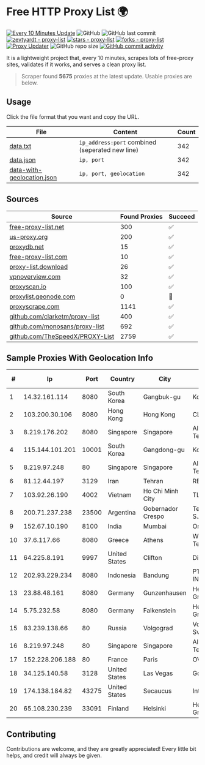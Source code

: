 
# Free HTTP Proxy List 🌍

[![Every 10 Minutes Update](https://github.com/mertguvencli/http-proxy-list/actions/workflows/main.yml/badge.svg?branch=main)](https://github.com/mertguvencli/http-proxy-list/actions/workflows/main.yml)
![GitHub](https://img.shields.io/github/license/mertguvencli/http-proxy-list)
![GitHub last commit](https://img.shields.io/github/last-commit/mertguvencli/http-proxy-list)
[![zevtyardt - proxy-list](https://img.shields.io/static/v1?label=zevtyardt&message=proxy-list&color=blue&logo=github)](https://github.com/zevtyardt/proxy-list "Go to GitHub repo")
[![stars - proxy-list](https://img.shields.io/github/stars/zevtyardt/proxy-list?style=social)](https://github.com/zevtyardt/proxy-list)
[![forks - proxy-list](https://img.shields.io/github/forks/zevtyardt/proxy-list?style=social)](https://github.com/zevtyardt/proxy-list)
[![Proxy Updater](https://github.com/zevtyardt/proxy-list/workflows/Proxy%20Updater/badge.svg)](https://github.com/zevtyardt/proxy-list/actions?query=workflow:"Proxy+Updater")
![GitHub repo size](https://img.shields.io/github/repo-size/zevtyardt/proxy-list)
[![GitHub commit activity](https://img.shields.io/github/commit-activity/m/zevtyardt/proxy-list?logo=commits)](https://github.com/zevtyardt/proxy-list/commits/main)

It is a lightweight project that, every 10 minutes, scrapes lots of free-proxy sites, validates if it works, and serves a clean proxy list.

> Scraper found **5675** proxies at the latest update. Usable proxies are below.

## Usage

Click the file format that you want and copy the URL.

|File|Content|Count|
|----|-------|-----|
|[data.txt](https://raw.githubusercontent.com/mertguvencli/http-proxy-list/main/proxy-list/data.txt)|`ip_address:port` combined (seperated new line)|342|
|[data.json](https://raw.githubusercontent.com/mertguvencli/http-proxy-list/main/proxy-list/data.json)|`ip, port`|342|
|[data-with-geolocation.json](https://raw.githubusercontent.com/mertguvencli/http-proxy-list/main/proxy-list/data-with-geolocation.json)|`ip, port, geolocation`|342|

## Sources

|Source|Found Proxies|Succeed|
|------|-------------|-------|
|[free-proxy-list.net](https://free-proxy-list.net)|300|✅|
|[us-proxy.org](https://www.us-proxy.org)|200|✅|
|[proxydb.net](http://proxydb.net)|15|✅|
|[free-proxy-list.com](https://free-proxy-list.com/?page=&port=&type%5B%5D=http&type%5B%5D=https&up_time=0&search=Search)|10|✅|
|[proxy-list.download](https://www.proxy-list.download/HTTP)|26|✅|
|[vpnoverview.com](https://vpnoverview.com/privacy/anonymous-browsing/free-proxy-servers)|32|✅|
|[proxyscan.io](https://www.proxyscan.io)|100|✅|
|[proxylist.geonode.com](https://proxylist.geonode.com/api/proxy-list?limit=300&page=1&sort_by=lastChecked&sort_type=desc&protocols=http,https)|0|🚫|
|[proxyscrape.com](https://api.proxyscrape.com/v2/?request=displayproxies&protocol=http&timeout=10000&country=all&ssl=all&anonymity=all)|1141|✅|
|[github.com/clarketm/proxy-list](https://raw.githubusercontent.com/clarketm/proxy-list/master/proxy-list-raw.txt)|400|✅|
|[github.com/monosans/proxy-list](https://raw.githubusercontent.com/monosans/proxy-list/main/proxies/http.txt)|692|✅|
|[github.com/TheSpeedX/PROXY-List](https://raw.githubusercontent.com/TheSpeedX/PROXY-List/master/http.txt)|2759|✅|


## Sample Proxies With Geolocation Info

|#|Ip|Port|Country|City|Internet Service Provider|
|-|--|----|-------|----|-------------------------|
|1|14.32.161.114|8080|South Korea|Gangbuk-gu|Korea Telecom|
|2|103.200.30.106|8080|Hong Kong|Hong Kong|CLOUDIE|
|3|8.219.176.202|8080|Singapore|Singapore|Alibaba (US) Technology Co., Ltd.|
|4|115.144.101.201|10001|South Korea|Gangdong-gu|Korea Telecom|
|5|8.219.97.248|80|Singapore|Singapore|Alibaba (US) Technology Co., Ltd.|
|6|81.12.44.197|3129|Iran|Tehran|RESPINA Networks|
|7|103.92.26.190|4002|Vietnam|Ho Chi Minh City|TLSOFT|
|8|200.71.237.238|23500|Argentina|Gobernador Crespo|Telecom Argentina S.A.|
|9|152.67.10.190|8100|India|Mumbai|Oracle Corporation|
|10|37.6.117.66|8080|Greece|Athens|Wind Hellas Telecommunications|
|11|64.225.8.191|9997|United States|Clifton|DigitalOcean, LLC|
|12|202.93.229.234|8080|Indonesia|Bandung|PT. HIPERNET INDODATA|
|13|23.88.48.161|8080|Germany|Gunzenhausen|Hetzner Online GmbH|
|14|5.75.232.58|8080|Germany|Falkenstein|Hetzner Online GmbH|
|15|83.239.138.66|80|Russia|Volgograd|Volgograd Electro Svyaz|
|16|8.219.97.248|80|Singapore|Singapore|Alibaba (US) Technology Co., Ltd.|
|17|152.228.206.188|80|France|Paris|OVH SAS|
|18|34.125.140.58|3128|United States|Las Vegas|Google LLC|
|19|174.138.184.82|43275|United States|Secaucus|Interserver, Inc|
|20|65.108.230.239|33091|Finland|Helsinki|Hetzner Online GmbH|



## Contributing

Contributions are welcome, and they are greatly appreciated! Every
little bit helps, and credit will always be given.

